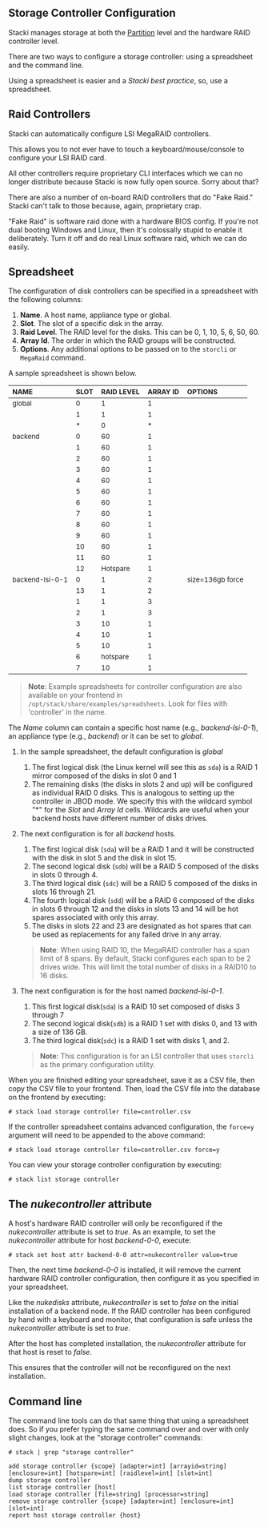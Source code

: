 ## Storage Controller Configuration

Stacki manages storage at both the [Partition](Partitioning-Configuration) level and the hardware RAID controller level.

There are two ways to configure a storage controller: using a spreadsheet and the command line.

Using a spreadsheet is easier and a *Stacki best practice*, so, use a spreadsheet.

## Raid Controllers

Stacki can automatically configure LSI MegaRAID controllers.

This allows you to not ever have to touch a keyboard/mouse/console to configure your LSI RAID card.

All other controllers require proprietary CLI interfaces which we can no longer distribute because Stacki is now fully open source. Sorry about that?

There are also a number of on-board RAID controllers that do "Fake Raid." Stacki can't talk to those because, again, proprietary crap.

"Fake Raid" is software raid done with a hardware BIOS config. If you're not dual booting Windows and Linux, then it's colossally stupid to enable it deliberately. Turn it off and do real Linux software raid, which we can do easily.

## Spreadsheet

The configuration of disk controllers can be specified in a
spreadsheet with the following columns:

1. **Name**. A host name, appliance type or global.  
1. **Slot**. The slot of a specific disk in the array.  
1. **Raid Level**. The RAID level for the disks. This can be 0, 1, 10, 5, 6, 50, 60.  
1. **Array Id**. The order in which the RAID groups will be constructed.
1. **Options**. Any additional options to be passed on to the ```storcli``` or ```MegaRaid``` command.

A sample spreadsheet is shown below.

| <sub>NAME</sub>            | <sub>SLOT</sub> | <sub>RAID LEVEL</sub> | <sub>ARRAY ID</sub> | <sub>OPTIONS</sub>          |
|:---------------------------|:----------------|:----------------------|:--------------------|:----------------------------|
| <sub>global</sub>          | <sub>0</sub>    | <sub>1</sub>          | <sub>1</sub>        |                             |
|                            | <sub>1</sub>    | <sub>1</sub>          | <sub>1</sub>        |                             |
|                            | <sub>*</sub>    | <sub>0</sub>          | <sub>*</sub>        |                             |
| <sub>backend</sub>         | <sub>0</sub>    | <sub>60</sub>         | <sub>1</sub>        |                             |
|                            | <sub>1</sub>    | <sub>60</sub>         | <sub>1</sub>        |                             |
|                            | <sub>2</sub>    | <sub>60</sub>         | <sub>1</sub>        |                             |
|                            | <sub>3</sub>    | <sub>60</sub>         | <sub>1</sub>        |                             |
|                            | <sub>4</sub>    | <sub>60</sub>         | <sub>1</sub>        |                             |
|                            | <sub>5</sub>    | <sub>60</sub>         | <sub>1</sub>        |                             |
|                            | <sub>6</sub>    | <sub>60</sub>         | <sub>1</sub>        |                             |
|                            | <sub>7</sub>    | <sub>60</sub>         | <sub>1</sub>        |                             |
|                            | <sub>8</sub>    | <sub>60</sub>         | <sub>1</sub>        |                             |
|                            | <sub>9</sub>    | <sub>60</sub>         | <sub>1</sub>        |                             |
|                            | <sub>10</sub>   | <sub>60</sub>         | <sub>1</sub>        |                             |
|                            | <sub>11</sub>   | <sub>60</sub>         | <sub>1</sub>        |                             |
|                            | <sub>12</sub>   | <sub>Hotspare</sub>   | <sub>1</sub>        |                             |
| <sub>backend-lsi-0-1</sub> | <sub>0</sub>    | <sub>1</sub>          | <sub>2</sub>        | <sub>size=136gb force</sub> |
|                            | <sub>13</sub>   | <sub>1</sub>          | <sub>2</sub>        |                             |
|                            | <sub>1</sub>    | <sub>1</sub>          | <sub>3</sub>        |                             |
|                            | <sub>2</sub>    | <sub>1</sub>          | <sub>3</sub>        |                             |
|                            | <sub>3</sub>    | <sub>10</sub>         | <sub>1</sub>        |                             |
|                            | <sub>4</sub>    | <sub>10</sub>         | <sub>1</sub>        |                             |
|                            | <sub>5</sub>    | <sub>10</sub>         | <sub>1</sub>        |                             |
|                            | <sub>6</sub>    | <sub>hotspare</sub>   | <sub>1</sub>        |                             |
|                            | <sub>7</sub>    | <sub>10</sub>         | <sub>1</sub>        |                             |

> **Note**:  Example spreadsheets for controller configuration are also available on your frontend in `/opt/stack/share/examples/spreadsheets`. Look for files with 'controller' in the name.

The _Name_ column can contain a specific host name (e.g., _backend-lsi-0-1_), an
appliance type (e.g., _backend_) or it can be set to _global_.

1. In the sample spreadsheet, the default configuration is _global_
   1. The first logical disk (the Linux kernel will see this as ```sda```) is a RAID 1 mirror composed of the disks in slot 0 and 1
   1. The remaining disks (the disks in slots 2 and up) will be configured as individual RAID 0 disks.
      This is analogous to setting up the controller in JBOD mode.
      We specify this with the wildcard symbol "*" for the _Slot_ and _Array Id_ cells.
      Wildcards are useful when your backend hosts have different number of disks drives.
1. The next configuration is for all _backend_ hosts.
   1. The first logical disk (```sda```) will be a RAID 1 and it will be constructed with the disk in slot 5 and the disk in slot 15.
   1. The second logical disk (```sdb```) will be a RAID 5 composed of the disks in slots 0 through 4.
   1. The third logical disk (```sdc```) will be a RAID 5 composed of the disks in slots 16 through 21.
   1. The fourth logical disk (```sdd```) will be a RAID 6 composed of the disks in slots 6 through 12 and
      the disks in slots 13 and 14 will be hot spares associated with only this array.
   1. The disks in slots 22 and 23 are designated as hot spares that can be used as replacements for any failed drive in any array.
   > **Note**: When using RAID 10, the MegaRAID controller has a span limit of 8 spans.
   > By default, Stacki configures each span to be 2 drives wide. This will limit the
   > total number of disks in a RAID10 to 16 disks.

1. The next configuration is for the host named _backend-lsi-0-1_.
   1. This first logical disk(```sda```) is a RAID 10 set composed of disks 3 through 7
   1. The second logical disk(```sdb```) is a RAID 1 set with disks 0, and 13 with a size of 136 GB.
   1. The third logical disk(```sdc```) is a RAID 1 set with disks 1, and 2.
   > **Note**: This configuration is for an LSI controller that uses `storcli` as the primary
   > configuration utility.

When you are finished editing your spreadsheet, save it as a CSV file, then copy the CSV file to your frontend. Then, load the CSV file into the database on the frontend by executing:

```
# stack load storage controller file=controller.csv
```

If the controller spreadsheet contains advanced configuration, the ```force=y``` argument will need to be appended to the above command:

```
# stack load storage controller file=controller.csv force=y
```

You can view your storage controller configuration by executing:
```
# stack list storage controller
```

## The _nukecontroller_ attribute

A host's hardware RAID controller will only be reconfigured if the _nukecontroller_ attribute is set to _true_.
As an example, to set the _nukecontroller_ attribute for host _backend-0-0_, execute:

```
# stack set host attr backend-0-0 attr=nukecontroller value=true
```

Then, the next time _backend-0-0_ is installed, it will remove the current hardware RAID controller configuration, then configure it as you specified in your spreadsheet.

Like the _nukedisks_ attribute, _nukecontroller_ is set to _false_ on the initial installation of a backend node. If the RAID controller has been configured by hand with a keyboard and monitor, that configuration is safe unless the _nukecontroller_ attribute is set to _true_.

After the host has completed installation, the _nukecontroller_ attribute for that host is reset to _false_.

This ensures that the controller will not be reconfigured on the next installation.

## Command line

The command line tools can do that same thing that using a spreadsheet does. So if you prefer typing the same command over and over with only slight changes, look at the "storage controller" commands:

```
# stack | grep "storage controller"

add storage controller {scope} [adapter=int] [arrayid=string] [enclosure=int] [hotspare=int] [raidlevel=int] [slot=int]
dump storage controller
list storage controller [host]
load storage controller [file=string] [processor=string]
remove storage controller {scope} [adapter=int] [enclosure=int] [slot=int]
report host storage controller {host}
```
